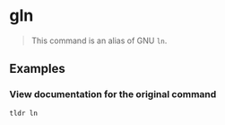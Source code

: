 # gln

> This command is an alias of GNU `ln`.

## Examples

### View documentation for the original command

```bash
tldr ln
```
